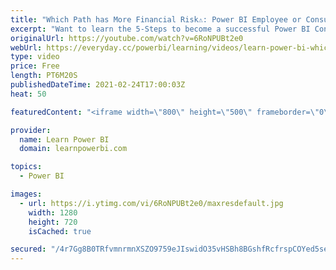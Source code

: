 ```yaml
---
title: "Which Path has More Financial Risk⚠️: Power BI Employee or Consultant? (The Answer May Surprise You)"
excerpt: "Want to learn the 5-Steps to become a successful Power BI Consultant? 👉 Visit https://web.learnpowerbi.com/consultant-path/ Learn More about our Power BI Consultant Program 👉 Visit https://www.LearnPowerBI.com/pro  Let's face it, being a Power BI Consultant carries far more financial risk than being"
originalUrl: https://youtube.com/watch?v=6RoNPUBt2e0
webUrl: https://everyday.cc/powerbi/learning/videos/learn-power-bi-which-path-has-more-financial-risk-power-bi-employee-or-consultant-the-answer-may-surprise-you/
type: video
price: Free
length: PT6M20S
publishedDateTime: 2021-02-24T17:00:03Z
heat: 50

featuredContent: "<iframe width=\"800\" height=\"500\" frameborder=\"0\" src=\"https://www.youtube.com/embed/6RoNPUBt2e0\" allow=\"accelerometer; autoplay; encrypted-media; gyroscope; picture-in-picture\" allowfullscreen></iframe>"

provider:
  name: Learn Power BI
  domain: learnpowerbi.com

topics:
  - Power BI

images:
  - url: https://i.ytimg.com/vi/6RoNPUBt2e0/maxresdefault.jpg
    width: 1280
    height: 720
    isCached: true

secured: "/4r7Gg8B0TRfvmnrmnXSZO9759eJIswidO35vHSBh8BGshfRcfrspCOYed5seUU23vzhH0VMthoghGEx7jq/XPTJ3PgaS5LxK4Fd0vUFY3Y3fAlPNNtspGiHumMTEhVdRb3jT7MFB8w+d6aKotsKjzgEMBZJRCPOCqZy5/W1j2q00FUXsjqKEYKm38jH7XVx0LZuYKuu/HrhbAg3eFJBARyCV6Tm57yGhizj0Ma5sPFL0vF+C/LS7DVqspNZAxrn4qNmCV5hE9vUKl8RWpBuW/rYA/kGK0A7Hf/bDA0sJF5QENv21LIXPGS4UCgTForIetJv6UUaLslNThWrf9YLRboWgY5XPs4HvCL6KaGtmBgsNlLKpN5pRkgL9XMTYsayanhlul+pkpP665yl9YUBn/AkJqQeETAYW02zA4b4lII=;HOrkIdz2ZiY5Nt7r/6wyoQ=="
---
```


